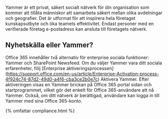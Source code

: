 
Yammer är ett privat, säkert socialt nätverk för din organisation som kommer att tillåta människor att samarbeta säkert mellan olika avdelningar och geografier. Det är utformat för att inspirera hela företaget kunskapsutbyte och öka teamets effektivitet. Endast personer med en verifierade företag e-postadress kan ansluta till företagets nätverk.

## Nyhetskälla eller Yammer?
Office 365 innehåller två alternativ för enterprise sociala funktioner: Yammer och SharePoint Newsfeed. Om du väljer Yammer vara ditt sociala erfarenheter, följ [Enterprise aktiveringsprocessen] (https://support.office.com/en-us/article/Enterprise-Activation-process-4f924c74-87d2-49d0-a4f6-cba3ce2b0e7c) Aktivera Yammer. Efter aktiveringen visas en Yammer brickan på Office 365 portal sidan och startprogrammet, vilket gör det enkelt för Office 365-användare att nå Yammer. Också, om ditt nätverk är berättigad, användare kan logga in till Yammer med sina Office 365-konto.

{% omfattar compliance.html %}
